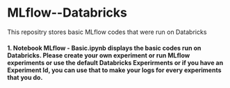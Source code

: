# MLflow--Databricks
This repositry stores basic MLflow codes that were run on Databricks

#### 1. Notebook MLflow - Basic.ipynb displays the basic codes run on Databricks. Please create your own experiment or run MLflow experiments or use the default Databricks Experirments or if you have an Experiment Id, you can use that to make your logs for every experiments that you do.


